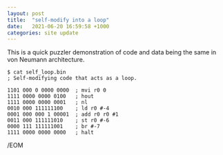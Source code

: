 ```yaml
---
layout: post
title:  "self-modify into a loop"
date:   2021-06-20 16:59:58 +1000
categories: site update
---
```

This is a quick puzzler demonstration of code and data being the same in
von Neumann architecture.

```shell
$ cat self_loop.bin
; Self-modifying code that acts as a loop.

1101 000 0 0000 0000  ; mvi r0 0
1111 0000 0000 0100   ; hout
1111 0000 0000 0001   ; nl
0010 000 111111100    ; ld r0 #-4
0001 000 000 1 00001  ; add r0 r0 #1
0011 000 111111010    ; st r0 #-6
0000 111 111111001    ; br #-7
1111 0000 0000 0000   ; halt
```

/EOM
